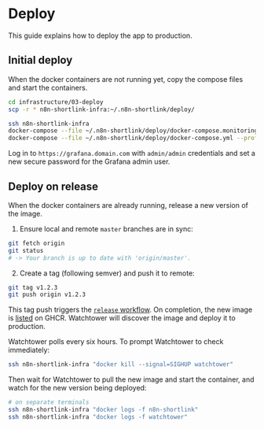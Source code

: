 # Deploy

This guide explains how to deploy the app to production.

## Initial deploy

When the docker containers are not running yet, copy the compose files and start the containers.

```sh
cd infrastructure/03-deploy
scp -r * n8n-shortlink-infra:~/.n8n-shortlink/deploy/

ssh n8n-shortlink-infra
docker-compose --file ~/.n8n-shortlink/deploy/docker-compose.monitoring.yml up --detach
docker-compose --file ~/.n8n-shortlink/deploy/docker-compose.yml --profile production up --detach
```

Log in to `https://grafana.domain.com` with `admin/admin` credentials and set a new secure password for the Grafana admin user.

## Deploy on release

When the docker containers are already running, release a new version of the image.

1. Ensure local and remote `master` branches are in sync:

```sh
git fetch origin
git status
# -> Your branch is up to date with 'origin/master'.
```

2. Create a tag (following semver) and push it to remote:

```sh
git tag v1.2.3
git push origin v1.2.3
```

This tag push triggers the [`release` workflow](https://github.com/ivov/n8n-shortlink/actions/workflows/release.yml). On completion, the new image is [listed](https://github.com/ivov/n8n-shortlink/pkgs/container/n8n-shortlink) on GHCR. Watchtower will discover the image and deploy it to production.

Watchtower polls every six hours. To prompt Watchtower to check immediately:

```sh
ssh n8n-shortlink-infra "docker kill --signal=SIGHUP watchtower"
```

Then wait for Watchtower to pull the new image and start the container, and watch for the new version being deployed:

```sh
# on separate terminals
ssh n8n-shortlink-infra "docker logs -f n8n-shortlink"
ssh n8n-shortlink-infra "docker logs -f watchtower"
```
